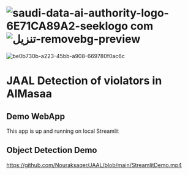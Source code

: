 
# ![saudi-data-ai-authority-logo-6E71CA89A2-seeklogo com](https://github.com/shahadalboti/JAAL/assets/109031327/0591f702-9ed9-49a0-b24d-198741266dd6) ![تنزيل-removebg-preview](https://github.com/shahadalboti/JAAL/assets/109031327/2ae0e5b5-a5a9-4ca5-855e-1fbd9596c060)

![be0b730b-a223-45bb-a908-669780f0ac6c](https://github.com/shahadalboti/JAAL/assets/109031327/d92f66ae-9ce9-4f7d-b6fa-d8cb34ad89a8)

# JAAL Detection of violators in AlMasaa 


## Demo WebApp

This app is up and running on local Streamlit 


##  Object Detection Demo

https://github.com/Nouraksaqer/JAAL/blob/main/StreamlitDemo.mp4
